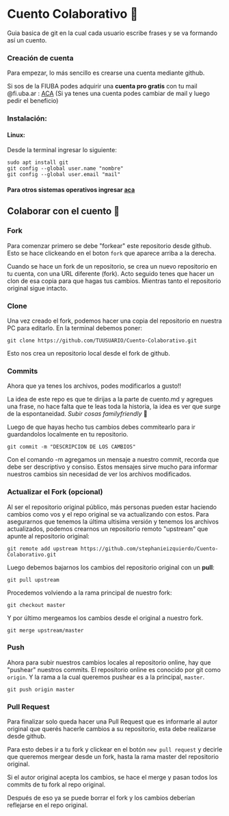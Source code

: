 # Cuento Colaborativo :book:

Guia basica de git en la cual cada usuario escribe frases y se va formando así un cuento.

### Creación de cuenta

Para empezar, lo más sencillo es crearse una cuenta mediante github.

Si sos de la FIUBA podes adquirir una **cuenta pro gratis** con tu mail  @fi.uba.ar : [ACA](https://education.github.com/pack) (Si ya tenes una cuenta podes cambiar de mail y luego pedir el beneficio)


### Instalación:
#### Linux:
Desde la terminal ingresar lo siguiente:

```console
sudo apt install git
git config --global user.name "nombre"
git config --global user.email "mail"
```

#### Para otros sistemas operativos ingresar [aca](https://git-scm.com/book/en/v2/Getting-Started-Installing-Git)

## Colaborar con el cuento :pencil:

### Fork

Para comenzar primero se debe "forkear" este repositorio desde github. Esto se hace clickeando en el boton `fork` que aparece arriba a la derecha.

Cuando se hace un fork de un repositorio, se crea un nuevo repositorio en tu cuenta, con una URL diferente (fork). Acto seguido tenes que hacer un clon de esa copia para que hagas tus cambios. Mientras tanto el repositorio original sigue intacto.

### Clone

Una vez creado el fork, podemos hacer una copia del repositorio en nuestra PC para editarlo. En la terminal debemos poner:
```console
git clone https://github.com/TUUSUARIO/Cuento-Colaborativo.git
```
Esto nos crea un repositorio local desde el fork de github.

### Commits

Ahora que ya tenes los archivos, podes modificarlos a gusto!!

La idea de este repo es que te dirijas a la parte de cuento.md y agregues una frase, no hace falta que te leas toda la historia, la idea es ver que surge de la espontaneidad. _Subir cosas familyfriendly_ :eyes:

Luego de que hayas hecho tus cambios debes commitearlo para ir guardandolos localmente en tu repositorio.

```console
git commit -m "DESCRIPCION DE LOS CAMBIOS"
```

Con el comando -m agregamos un mensaje a nuestro commit, recorda que debe ser descriptivo y consiso. Estos mensajes sirve mucho para informar nuestros cambios sin necesidad de ver los archivos modificados.

### Actualizar el Fork (opcional)

Al ser el repositorio original público, más personas pueden estar haciendo cambios como vos y el repo original se va actualizando con estos. Para asegurarnos que tenemos la última ultisima versión y tenemos los archivos actualizados, podemos crearnos un repositorio remoto "upstream" que apunte al repositorio original:

```console
git remote add upstream https://github.com/stephanieizquierdo/Cuento-Colaborativo.git
```
Luego debemos bajarnos los cambios del repositorio original con un **pull**:

```console
git pull upstream
```
Procedemos volviendo a la rama principal de nuestro fork:

```console
git checkout master
```

Y por último mergeamos los cambios desde el original a nuestro fork.

```console
git merge upstream/master
```

### Push

Ahora para subir nuestros cambios locales al repositorio online, hay que "pushear" nuestros commits. El repositorio online es conocido por git como `origin`. Y la rama a la cual queremos pushear es a la principal, `master`.

```console
git push origin master
```

### Pull Request

Para finalizar solo queda hacer una Pull Request que es informarle al autor original que querés hacerle cambios a su repositorio, esta debe realizarse desde github.

Para esto debes ir a tu fork y clickear en el botón `new pull request` y decirle que queremos mergear desde un fork, hasta la rama master del repositorio original.

Si el autor original acepta los cambios, se hace el merge y pasan todos los commits de tu fork al repo original.

Después de eso ya se puede borrar el fork y los cambios deberían reflejarse en el repo original.
